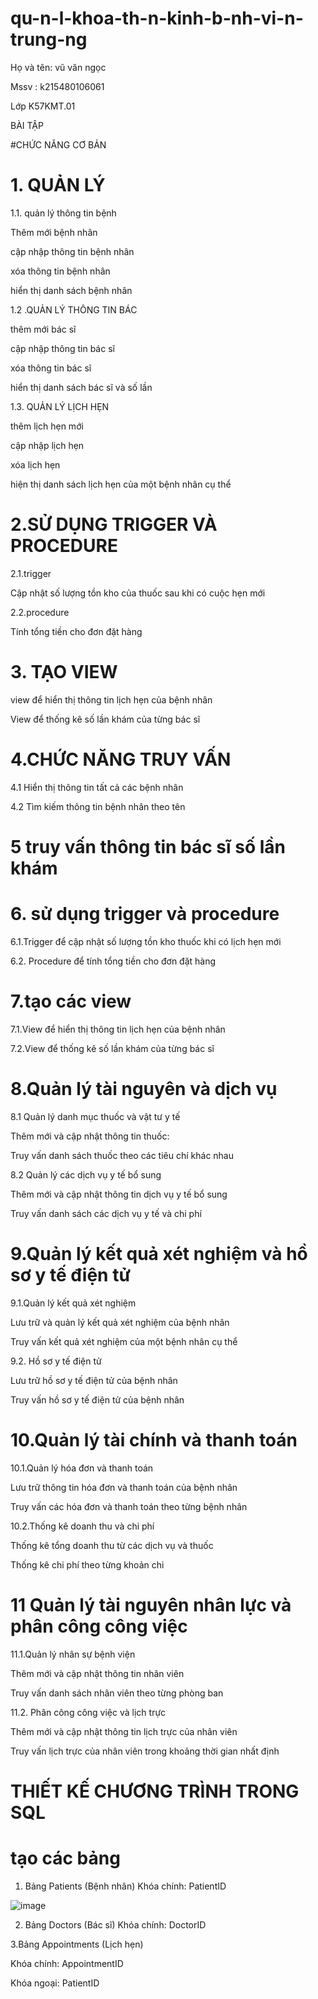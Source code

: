 # qu-n-l-khoa-th-n-kinh-b-nh-vi-n-trung-ng
Họ và tên: vũ văn ngọc 

Mssv : k215480106061

Lớp K57KMT.01

BÀI TẬP 

#CHỨC NĂNG CƠ BẢN

# 1. QUẢN LÝ 

1.1. quản lý thông tin bệnh 

Thêm mới bệnh nhân

cập nhập thông tin bệnh nhân

xóa thông tin bệnh nhân

hiển thị danh sách bệnh nhân

1.2 .QUẢN LÝ THÔNG TIN BÁC 

thêm mới bác sĩ

cập nhập thông tin bác sĩ

xóa thông tin bác sĩ

hiển thị danh sách bác sĩ và số lần 

1.3. QUẢN LÝ LỊCH HẸN

thêm lịch hẹn mới 

cập nhập lịch hẹn

xóa lịch hẹn

hiện thị danh sách lịch hẹn của một bệnh nhân cụ thể

# 2.SỬ DỤNG TRIGGER VÀ PROCEDURE

2.1.trigger 

Cập nhật số lượng tồn kho của thuốc sau khi có cuộc hẹn mới

2.2.procedure

Tính tổng tiền cho đơn đặt hàng

# 3. TẠO VIEW

view để hiển thị thông tin lịch hẹn của bệnh nhân

View để thống kê số lần khám của từng bác sĩ

# 4.CHỨC NĂNG TRUY VẤN 

4.1 Hiển thị thông tin tất cả các bệnh nhân

4.2 Tìm kiếm thông tin bệnh nhân theo tên

# 5 truy vấn thông tin bác sĩ số lần khám

# 6. sử dụng trigger và procedure

6.1.Trigger để cập nhật số lượng tồn kho thuốc khi có lịch hẹn mới

6.2. Procedure để tính tổng tiền cho đơn đặt hàng

# 7.tạo các view

7.1.View để hiển thị thông tin lịch hẹn của bệnh nhân

7.2.View để thống kê số lần khám của từng bác sĩ

# 8.Quản lý tài nguyên và dịch vụ

8.1 Quản lý danh mục thuốc và vật tư y tế

Thêm mới và cập nhật thông tin thuốc:

Truy vấn danh sách thuốc theo các tiêu chí khác nhau

8.2 Quản lý các dịch vụ y tế bổ sung

Thêm mới và cập nhật thông tin dịch vụ y tế bổ sung

Truy vấn danh sách các dịch vụ y tế và chi phí 

# 9.Quản lý kết quả xét nghiệm và hồ sơ y tế điện tử

9.1.Quản lý kết quả xét nghiệm

Lưu trữ và quản lý kết quả xét nghiệm của bệnh nhân

Truy vấn kết quả xét nghiệm của một bệnh nhân cụ thể

9.2. Hồ sơ y tế điện tử

Lưu trữ hồ sơ y tế điện tử của bệnh nhân

Truy vấn hồ sơ y tế điện tử của bệnh nhân

# 10.Quản lý tài chính và thanh toán

10.1.Quản lý hóa đơn và thanh toán

Lưu trữ thông tin hóa đơn và thanh toán của bệnh nhân

Truy vấn các hóa đơn và thanh toán theo từng bệnh nhân

10.2.Thống kê doanh thu và chi phí

Thống kê tổng doanh thu từ các dịch vụ và thuốc

Thống kê chi phí theo từng khoản chi

# 11 Quản lý tài nguyên nhân lực và phân công công việc

11.1.Quản lý nhân sự bệnh viện

Thêm mới và cập nhật thông tin nhân viên

Truy vấn danh sách nhân viên theo từng phòng ban

11.2. Phân công công việc và lịch trực

Thêm mới và cập nhật thông tin lịch trực của nhân viên

Truy vấn lịch trực của nhân viên trong khoảng thời gian nhất định

# THIẾT KẾ CHƯƠNG TRÌNH TRONG SQL

# tạo các bảng
1. Bảng Patients (Bệnh nhân)
Khóa chính: PatientID

![image](https://github.com/vuvanngock215480106061/qu-n-l-khoa-th-n-kinh-b-nh-vi-n-trung-ng/assets/173239216/e3f5ac43-ec89-493c-a910-836e3123c69e)

2. Bảng Doctors (Bác sĩ)
Khóa chính: DoctorID


3.Bảng Appointments (Lịch hẹn)

Khóa chính: AppointmentID

Khóa ngoại: PatientID

 

